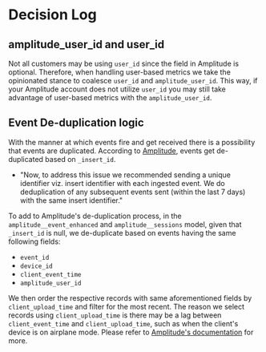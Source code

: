 # Decision Log
## amplitude_user_id and user_id
Not all customers may be using `user_id` since the field in Amplitude is optional. Therefore, when handling user-based metrics we take the opinionated stance to coalesce `user_id` and `amplitude_user_id`. This way, if your Amplitude account does not utilize `user_id` you may still take advantage of user-based metrics with the `amplitude_user_id`.

## Event De-duplication logic
With the manner at which events fire and get received there is a possibility that events are duplicated. According to [Amplitude](https://amplitude.engineering/dedupe-events-at-scale-f9e416e46ca9), events get de-duplicated based on `_insert_id`.

- "Now, to address this issue we recommended sending a unique identifier viz. insert identifier with each ingested event. We do deduplication of any subsequent events sent (within the last 7 days) with the same insert identifier."

To add to Amplitude's de-duplication process, in the `amplitude__event_enhanced` and `amplitude__sessions` model, given that `_insert_id` is null, we de-duplicate based on events having the same following fields:
- `event_id`
- `device_id`
- `client_event_time`
- `amplitude_user_id`

We then order the respective records with same aforementioned fields by `client_upload_time` and filter for the most recent. The reason we select records using `client_upload_time` is there may be a lag between `client_event_time` and `client_upload_time`, such as when the client's device is on airplane mode. Please refer to [Amplitude's documentation](https://help.amplitude.com/hc/en-us/articles/229313067#Raw-Data-Fields) for more.